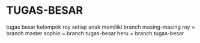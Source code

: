 # TUGAS-BESAR
tugas besar kelompok roy
setiap anak memiliki branch masing-masing
roy = branch master
sophie = branch tugas-besar
heru = branch tugas-besar
